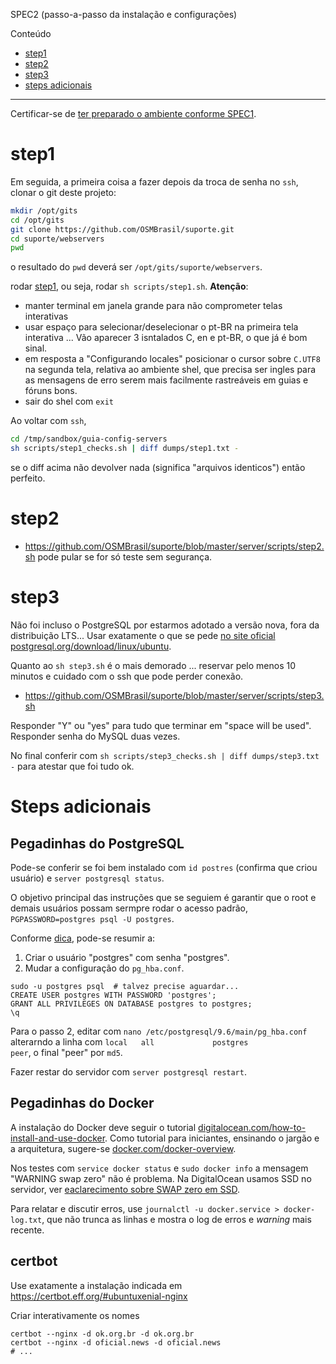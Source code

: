 SPEC2 (passo-a-passo da instalação e configurações)

Conteúdo
* [step1](#step1)
* [step2](#step2)
* [step3](#step3)
* [steps adicionais](#steps-adicionais)

----

Certificar-se de [ter preparado o ambiente conforme SPEC1](SPEC1_requisitosGerais.md).

# step1

Em seguida, a primeira coisa a fazer depois da troca de senha no `ssh`,  clonar o git deste projeto:
```sh
mkdir /opt/gits
cd /opt/gits
git clone https://github.com/OSMBrasil/suporte.git
cd suporte/webservers
pwd
```
o resultado do `pwd`  deverá ser `/opt/gits/suporte/webservers`.

rodar [step1](https://github.com/OSMBrasil/suporte/blob/master/webservers/scripts/step1.sh), ou seja, rodar  `sh scripts/step1.sh`. **Atenção**:
* manter terminal em janela grande para não comprometer telas interativas
* usar espaço para selecionar/deselecionar o pt-BR na primeira tela interativa ... Vão aparecer 3 isntalados C, en e pt-BR, o que já é bom sinal.
* em resposta a "Configurando locales" posicionar o cursor sobre `C.UTF8` na segunda tela, relativa ao ambiente shel, que precisa ser ingles para as mensagens de erro serem mais facilmente rastreáveis em guias e fóruns bons.
* sair do shel com `exit`

Ao voltar com `ssh`,
```sh
cd /tmp/sandbox/guia-config-servers
sh scripts/step1_checks.sh | diff dumps/step1.txt -
```
se o diff acima não devolver nada (significa "arquivos identicos") então perfeito.

# step2
* https://github.com/OSMBrasil/suporte/blob/master/server/scripts/step2.sh
pode pular se for só teste sem segurança.

# step3
Não foi incluso o PostgreSQL por estarmos adotado a versão nova, fora da distribuição LTS... Usar exatamente o que se pede [no site oficial postgresql.org/download/linux/ubuntu](https://www.postgresql.org/download/linux/ubuntu/).

Quanto ao `sh step3.sh` é o mais demorado ... reservar pelo menos 10 minutos e cuidado com o ssh que pode perder conexão.

* https://github.com/OSMBrasil/suporte/blob/master/server/scripts/step3.sh

Responder "Y" ou "yes" para tudo que terminar em "space will be used". Responder senha do MySQL duas vezes.

No final conferir com `sh scripts/step3_checks.sh | diff dumps/step3.txt -` para atestar que foi tudo ok.

# Steps adicionais

## Pegadinhas do PostgreSQL
Pode-se conferir se foi bem instalado com `id postres` (confirma que criou usuário) e `server postgresql status`.

O objetivo principal das instruções que se seguiem é garantir que o root e demais usuários possam sermpre rodar o acesso padrão, `PGPASSWORD=postgres psql -U postgres`.

Conforme [dica](https://stackoverflow.com/a/26735105/287948), pode-se resumir a:

1. Criar o usuário "postgres" com senha "postgres".
2. Mudar a configuração do `pg_hba.conf`.

```
sudo -u postgres psql  # talvez precise aguardar...
CREATE USER postgres WITH PASSWORD 'postgres';
GRANT ALL PRIVILEGES ON DATABASE postgres to postgres;
\q
```
Para o passo 2, editar com  `nano /etc/postgresql/9.6/main/pg_hba.conf` alterarndo a linha com `local   all             postgres                  peer`, o final "peer" por `md5`.

Fazer restar do servidor com `server postgresql restart`.

## Pegadinhas do Docker
A instalação do Docker deve seguir o tutorial [digitalocean.com/how-to-install-and-use-docker](https://www.digitalocean.com/community/tutorials/how-to-install-and-use-docker-on-ubuntu-16-04). Como tutorial para iniciantes, ensinando o jargão e a arquitetura,  sugere-se [docker.com/docker-overview](https://docs.docker.com/engine/docker-overview).

Nos testes com `service docker status` e `sudo docker info` a  mensagem "WARNING swap zero" não é problema. Na DigitalOcean usamos SSD no servidor, ver [eaclarecimento sobre SWAP zero em SSD](https://www.digitalocean.com/community/tutorials/how-to-add-swap-space-on-ubuntu-16-04).

Para relatar e discutir erros, use `journalctl -u docker.service > docker-log.txt`, que não trunca as linhas e mostra o log de erros e *warning* mais recente.

## certbot

Use exatamente a instalação indicada em https://certbot.eff.org/#ubuntuxenial-nginx

Criar interativamente os nomes

```
certbot --nginx -d ok.org.br -d ok.org.br
certbot --nginx -d oficial.news -d oficial.news
# ...
```
